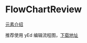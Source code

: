 # FlowChartReview

[元素介绍](./Elements.md)


推荐使用 yEd 编辑流程图，[下载地址](https://www.yworks.com/products/yed/gallery)
